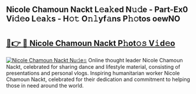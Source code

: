 ## Nicole Chamoun Nackt L𝚎a𝚔ed N𝚞𝚍e - Part-Ex0 Vi𝚍𝚎o L𝚎a𝚔s - H𝚘𝚝 O𝚗𝚕yf𝚊ns P𝚑𝚘tos oewNO

# <h2><a href="http://kf0j8q.oniu.top/?m=Nicole+Chamoun+Nackt">🔗👉 🔴 Nicole Chamoun Nackt P𝚑ot𝚘𝚜 V𝚒d𝚎o</a></h2>

[![Nicole Chamoun Nackt Nu𝚍e𝚜](https://i.imgur.com/0qMVB7G.gif)](http://kf0j8q.oniu.top/?m=Nicole+Chamoun+Nackt)
Online thought leader Nicole Chamoun Nackt, celebrated for sharing dance and lifestyle material, consisting of presentations and personal vlogs. Inspiring humanitarian worker Nicole Chamoun Nackt, celebrated for their dedication and commitment to helping those in need around the world.  
